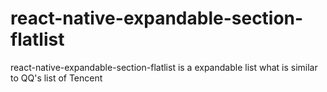 # react-native-expandable-section-flatlist
react-native-expandable-section-flatlist is a expandable list what is similar to QQ's list of Tencent
